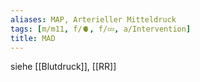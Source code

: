```yaml
---
aliases: MAP, Arterieller Mitteldruck
tags: [m/m11, f/🫀, f/💤, a/Intervention]
title: MAD
---
```

siehe [[Blutdruck]], [[RR]]